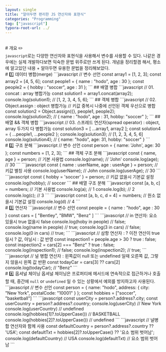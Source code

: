 ```yaml
---
layout: single
title: "알아두면 편리한 JS 연산자와 표현식"
categories: "Programming"
tag: ["javascript"]
typora-root-url: ../
---
```


<br />
# 개요 ✏️
<br />
<code>javascript</code>로는 다양한 연산자와 표현식을 사용해서 변수를 사용할 수 있다. 나같은 경우에는 실제 개발하다보면 익숙한 문법 위주로만 쓰게 된다. 개념을 정리할겸 해서, 평소에 알고있던 내용 + 알아두면 유용한 문법을 정리해보았다. 
<br />
# 1️⃣  데이터 병합(merge)
```javascript
// 변수 선언
const array1 = [1, 2, 3];
const array2 = [4, 5, 6];
const people1 = { name : "hodo", age : 30 };
const people2 = { hobby : "soccer", age : 31 };
```
## 배열 병합
```javascript
// 01. concat : array 병합가능 
const solution1 = array1.concat(array2);
console.log(solution1); // [1, 2, 3, 4, 5, 6];
```
## 객체 병합
```javascript
// 02. Object.assign : object 병합가능 
// 키값 중복시 나중에 선언된 객체 우선으로 병합 
const solution2 = Object.assign({}, people1, people2);
console.log(solution2); // { name : "hodo", age : 31,  hobby: "soccer" };
```
## 배열 && 객체 병합
```javascript
// 03. 스프레드 연산자(spread operator) : object, array 두가지 다 병합가능
const solution3 = [ ...array1, array2 ];
const solution4 = { ...people1, ...people2 };
console.log(solution3); // [1, 2, 3, 4, 5, 6]
console.log(solution4); // { name: "hodo", age: 31, hobby: "soccer" }
```
<br />
# 2️⃣  구조 분해
```javascript
// 변수 선언
const person = { name: 'John', age: 30 }; 
const numbers = [1, 2, 3]; 
```
## 객체 구조 분해 
```javascript
const { name, age } = person; // 기본 사용법
console.log(name); // 'John'
console.log(age);  // 30
```
```javascript
const { name : userName, age : userAge } = person; // 키값 별칭 사용
console.log(userName);  // John
console.log(userAge);  // 30
```
```javascript
const { hobby = 'soccer' } = person; // 키값 없을시 기본값 설정
console.log(hobby);  // soccer
```
## 배열 구조 분해 
```javascript
const [a, b, c] = numbers;  // 기본 사용법
console.log(a); // 1
console.log(b); // 2
console.log(c); // 3
```
```javascript
const [a, b, c, d = 4] = numbers; // 원소 없을시 기본값 설정
console.log(d) // 4
```
<br />
# 3️⃣  연산자
```javascript
// 변수 선언
const people = { name : "hodo", age : 30 }
const cars = [ "Bentley", "BMW", "Benz" ]
```
```javascript
// in 연산자: 요소 있을시 true 없을시 false
console.log(hoby in people) // false;
console.log(name in people) // true;
console.log(3 in cars) // false;
console.log(0 in cars) // true;
```
```javascript
// 삼항 연산자 : ? 이전 연산이 true 일시 ? 값, 아닐시 : 값 반영
const inspection1 = people.age > 30 ? true : false;
const inspection2 = cars[2] === "Benz" ? true : false;
console.log(inspection1); // false;
console.log(inspection2); // true;
```
```javascript
// 널 병합 연산자 : 왼쪽값이 null 또는 undefined 일때 오른쪽 값, 그렇지 않을시 왼쪽 값 반환
const todayCar = cars[3] ?? cars[2]
console.log(todayCar); // "Benz"
```
<br />
# 4️⃣  옵셔널 체이닝
옵셔널 체이닝은 프로퍼티에 메서드에 연속적으로 접근하거나 호출할 때, 중간에 <code>null</code> or <code>undefined</code> 일 수 있는 상황에서 예외를 방지하고자 사용된다. 
```javascript
// 변수 선언
const person = {
    name: "hodo",
    address: {
        city: "New York",
        postalCode: "10001"
    }
};
const hobbies = ["soccer", "basketball"]
```
```javascript
const userCity = person?.address?.city;
const userCountry = person?.address?.country;
console.log(userCity) // New York
console.log(userCountry) // undefined
console.log(hobbies[1]?.toUpperCase()) // BASKETBALL
console.log(hobbies[2]?.toUpperCase()) // undefined
```
```javascript
// 널병합 연산자와 함께 사용
const defaultCountry = person?.address?.country ?? 'USA'; 
const defaultTxt = hobbies[2]?.toUpperCase() ?? '요소 범위 벗어남';
console.log(defaultCountry) // USA
console.log(defaultTxt) // 요소 범위 벗어남
```